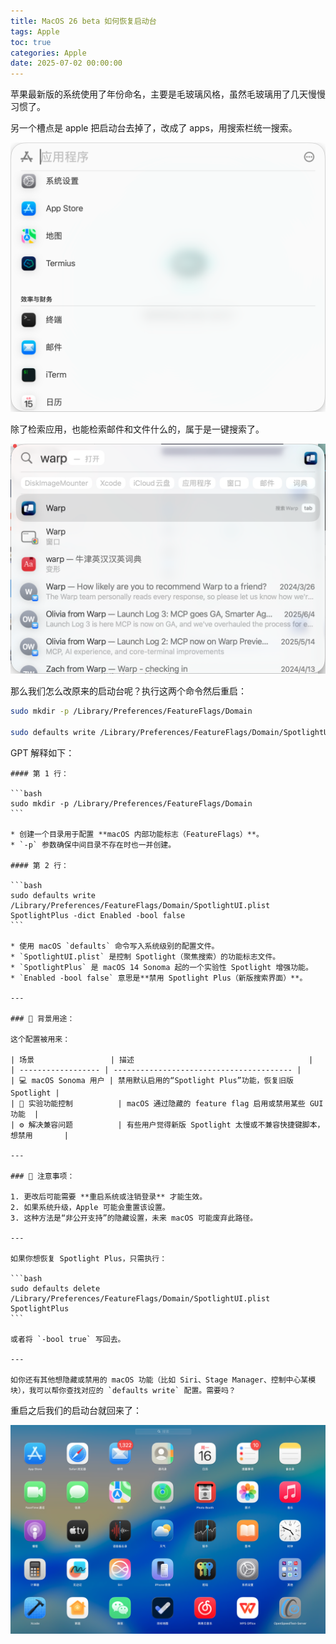```yaml
---
title: MacOS 26 beta 如何恢复启动台
tags: Apple
toc: true
categories: Apple
date: 2025-07-02 00:00:00
---
```


苹果最新版的系统使用了年份命名，主要是毛玻璃风格，虽然毛玻璃用了几天慢慢习惯了。

另一个槽点是 apple 把启动台去掉了，改成了 apps，用搜索栏统一搜索。

![afe4c7a5c5be827826a5052bef99b15d](https://raw.githubusercontent.com/cloudsmithy/picgo-imh/master/afe4c7a5c5be827826a5052bef99b15d.png)

除了检索应用，也能检索邮件和文件什么的，属于是一键搜索了。

<!-- more -->

![f2ffc0aca969718696707c309990f94a](https://raw.githubusercontent.com/cloudsmithy/picgo-imh/master/f2ffc0aca969718696707c309990f94a.png)

那么我们怎么改原来的启动台呢？执行这两个命令然后重启：

```bash
sudo mkdir -p /Library/Preferences/FeatureFlags/Domain

sudo defaults write /Library/Preferences/FeatureFlags/Domain/SpotlightUI.plist SpotlightPlus -dict Enabled -bool false
```

GPT 解释如下：

````
#### 第 1 行：

```bash
sudo mkdir -p /Library/Preferences/FeatureFlags/Domain
```

* 创建一个目录用于配置 **macOS 内部功能标志（FeatureFlags）**。
* `-p` 参数确保中间目录不存在时也一并创建。

#### 第 2 行：

```bash
sudo defaults write /Library/Preferences/FeatureFlags/Domain/SpotlightUI.plist SpotlightPlus -dict Enabled -bool false
```

* 使用 macOS `defaults` 命令写入系统级别的配置文件。
* `SpotlightUI.plist` 是控制 Spotlight（聚焦搜索）的功能标志文件。
* `SpotlightPlus` 是 macOS 14 Sonoma 起的一个实验性 Spotlight 增强功能。
* `Enabled -bool false` 意思是**禁用 Spotlight Plus（新版搜索界面）**。

---

### 🧩 背景用途：

这个配置被用来：

| 场景                 | 描述                                       |
| ------------------ | ---------------------------------------- |
| 💻 macOS Sonoma 用户 | 禁用默认启用的“Spotlight Plus”功能，恢复旧版 Spotlight |
| 🧪 实验功能控制          | macOS 通过隐藏的 feature flag 启用或禁用某些 GUI 功能  |
| ⚙️ 解决兼容问题          | 有些用户觉得新版 Spotlight 太慢或不兼容快捷键脚本，想禁用       |

---

### 🚨 注意事项：

1. 更改后可能需要 **重启系统或注销登录** 才能生效。
2. 如果系统升级，Apple 可能会重置该设置。
3. 这种方法是“非公开支持”的隐藏设置，未来 macOS 可能废弃此路径。

---

如果你想恢复 Spotlight Plus，只需执行：

```bash
sudo defaults delete /Library/Preferences/FeatureFlags/Domain/SpotlightUI.plist SpotlightPlus
```

或者将 `-bool true` 写回去。

---

如你还有其他想隐藏或禁用的 macOS 功能（比如 Siri、Stage Manager、控制中心某模块），我可以帮你查找对应的 `defaults write` 配置。需要吗？

````

重启之后我们的启动台就回来了：

![dbd2d68cadcb6d80d8df9cbfe240dace](https://raw.githubusercontent.com/cloudsmithy/picgo-imh/master/dbd2d68cadcb6d80d8df9cbfe240dace.png)
